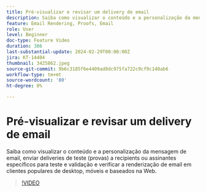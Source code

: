 ```yaml
---
title: Pré-visualizar e revisar um delivery de email
description: Saiba como visualizar o conteúdo e a personalização da mensagem de email, enviar deliveries de teste (provas) a recipients ou assinantes específicos para teste e validação e verificar a renderização de email em clientes populares de desktop, móveis e baseados na Web.
feature: Email Rendering, Proofs, Email
role: User
level: Beginner
doc-type: Feature Video
duration: 386
last-substantial-update: 2024-02-29T00:00:00Z
jira: KT-14404
thumbnail: 3425862.jpeg
source-git-commit: 9b6c3185f6e4409ad8dc975fa722c9cf9c140ab6
workflow-type: tm+mt
source-wordcount: '80'
ht-degree: 0%

---
```



# Pré-visualizar e revisar um delivery de email

Saiba como visualizar o conteúdo e a personalização da mensagem de email, enviar deliveries de teste (provas) a recipients ou assinantes específicos para teste e validação e verificar a renderização de email em clientes populares de desktop, móveis e baseados na Web.

>[!VIDEO](https://video.tv.adobe.com/v/3425862/?learn=on)
